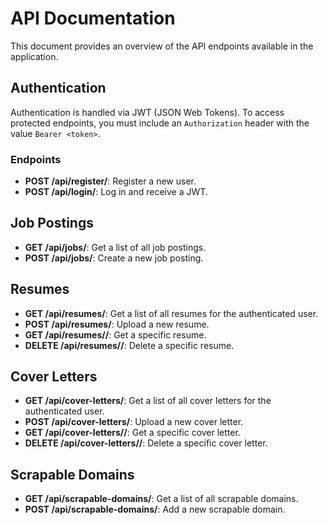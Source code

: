 # API Documentation

This document provides an overview of the API endpoints available in the application.

## Authentication

Authentication is handled via JWT (JSON Web Tokens). To access protected endpoints, you must include an `Authorization` header with the value `Bearer <token>`.

### Endpoints

*   **POST /api/register/**: Register a new user.
*   **POST /api/login/**: Log in and receive a JWT.

## Job Postings

*   **GET /api/jobs/**: Get a list of all job postings.
*   **POST /api/jobs/**: Create a new job posting.

## Resumes

*   **GET /api/resumes/**: Get a list of all resumes for the authenticated user.
*   **POST /api/resumes/**: Upload a new resume.
*   **GET /api/resumes/<id>/**: Get a specific resume.
*   **DELETE /api/resumes/<id>/**: Delete a specific resume.

## Cover Letters

*   **GET /api/cover-letters/**: Get a list of all cover letters for the authenticated user.
*   **POST /api/cover-letters/**: Upload a new cover letter.
*   **GET /api/cover-letters/<id>/**: Get a specific cover letter.
*   **DELETE /api/cover-letters/<id>/**: Delete a specific cover letter.

## Scrapable Domains

*   **GET /api/scrapable-domains/**: Get a list of all scrapable domains.
*   **POST /api/scrapable-domains/**: Add a new scrapable domain.
